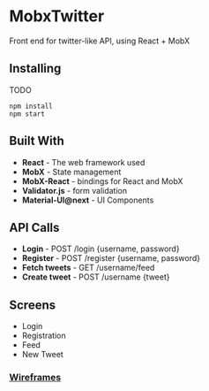 # MobxTwitter

Front end for twitter-like API, using React + MobX

## Installing

TODO

```
npm install
npm start
```

## Built With
* **React** - The web framework used
* **MobX** - State management
* **MobX-React** - bindings for React and MobX
* **Validator.js** - form validation
* **Material-UI@next** - UI Components

## API Calls
* **Login** - POST /login {username, password}
* **Register** - POST /register {username, password}
* **Fetch tweets** - GET /username/feed
* **Create tweet** - POST /username {tweet}

## Screens
* Login
* Registration
* Feed
* New Tweet

### [Wireframes](https://drive.google.com/file/d/1i9bmFsark-f6wCHhR7_MPPsG5ZG8TB_O/view?usp=sharing)
